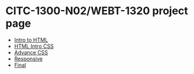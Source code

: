 # CITC-1300-N02/WEBT-1320 project page

<ul>
<li><a href="intro_to_html/index.html" target="_blank">Intro to HTML</a></li>
<li><a href="html_intro_css/index.html" target="_blank">HTML Intro CSS</a></li>
<li><a href="adv_css/index.html" target="_blank">Advance CSS</a></li>
<li><a href="responsive/index.html" target="_blank">Responsive</a></li>
<li><a href="final/index.html" target="_blank">Final</a></li>
</ul>

 

